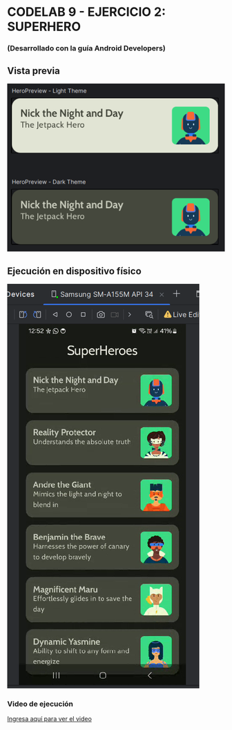 # CODELAB 9 - EJERCICIO 2: SUPERHERO
### (Desarrollado con la guía Android Developers)

## Vista previa
![imagen_1](vista_previa.png)

## Ejecución en dispositivo físico
![imagen_2](vista_ejecucion.png)

### Video de ejecución
[Ingresa aquí para ver el video](https://photos.app.goo.gl/eUXjR58iPimsiK5YA)